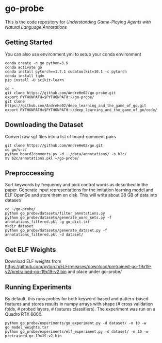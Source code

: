 # go-probe 

This is the code repository for *Understanding Game-Playing Agents with Natural Language Annotations*

## Getting Started
You can also use environment.yml to setup your conda environment
```{bash}
conda create -n go python=3.6
conda activate go
conda install pytorch==1.7.1 cudatoolkit=10.1 -c pytorch
conda install tqdm
pip install -U scikit-learn

cd ~
git clone https://github.com/AndreHe02/go-probe.git
export PYTHONPATH=$PYTHONPATH:~/go-probe/
git clone https://github.com/AndreHe02/deep_learning_and_the_game_of_go.git
export PYTHONPATH=$PYTHONPATH:~/deep_learning_and_the_game_of_go/code/
```

## Downloading the Dataset
Convert raw sgf files into a list of board-comment pairs
```{bash}
git clone https://github.com/AndreHe02/go.git
cd go/src/
python board2comments.py -d ../data/annotations/ -o b2c/
mv b2c/annotations.pkl ~/go-probe/
```

## Preproccessing
Sort keywords by frequency and pick control words as described in the paper. Generate input representations for the imitation learning model and ELF OpenGo and store them on disk. This will write about 38 GB of data into dataset/
```{bash}
cd ~/go-probe/
python go_probe/datasets/filter_annotations.py
python go_probe/datasets/generate_word_sets.py -f annotations_filtered.pkl -g go_dict.txt
mkdir dataset
python go_probe/datasets/generate_dataset.py -f annotations_filtered.pkl -d dataset/
```

## Get ELF Weights
Download ELF weights from https://github.com/pytorch/ELF/releases/download/pretrained-go-19x19-v2/pretrained-go-19x19-v2.bin and place under go-probe/

## Running Experiments
By default, this runs probes for both keyword-based and pattern-based features and stores results in numpy arrays with shape (# cross validation folds, # probed layers, # features classifiers). The experiment was run on a Quadro RTX 6000. 
```{bash}
python go_probe/experiments/go_experiment.py -d dataset/ -n 10 -w go_model_weights.tar
python go_probe/experiments/elf_experiment.py -d dataset/ -n 10 -w pretrained-go-19x19-v2.bin
```